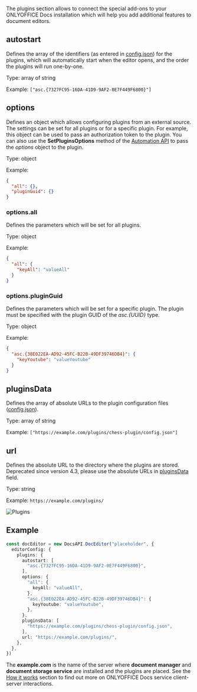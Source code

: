 The plugins section allows to connect the special add-ons to your ONLYOFFICE Docs installation which will help you add additional features to document editors.

## autostart

Defines the array of the identifiers (as entered in [config.json](../../../../Plugin%20and%20Macros/Structure/Manifest/Manifest.md#guid)) for the plugins, which will automatically start when the editor opens, and the order the plugins will run one-by-one.

Type: array of string

Example: `["asc.{7327FC95-16DA-41D9-9AF2-0E7F449F6800}"]`

## options

Defines an object which allows configuring plugins from an external source. The settings can be set for all plugins or for a specific plugin. For example, this object can be used to pass an authorization token to the plugin. You can also use the **SetPluginsOptions** method of the [Automation API](../../Automation%20API.md) to pass the *options* object to the plugin.

Type: object

Example:

``` json
{
  "all": {},
  "pluginGuid": {}
}
```

### options.all

Defines the parameters which will be set for all plugins.

Type: object

Example:

``` json
{
  "all": {
    "keyAll": "valueAll"
  }
}
```

### options.pluginGuid

Defines the parameters which will be set for a specific plugin. The plugin must be specified with the plugin GUID of the *asc.\{UUID\}* type.

Type: object

Example:

``` json
{
  "asc.{38E022EA-AD92-45FC-B22B-49DF39746DB4}": {
    "keyYoutube": "valueYoutube"
  }
}
```

## pluginsData

Defines the array of absolute URLs to the plugin configuration files ([config.json](../../../../Plugin%20and%20Macros/Structure/Manifest/Manifest.md)).

Type: array of string

Example: `["https://example.com/plugins/chess-plugin/config.json"]`

## url

Defines the absolute URL to the directory where the plugins are stored. Deprecated since version 4.3, please use the absolute URLs in [pluginsData](#pluginsdata) field.

Type: string

Example: `https://example.com/plugins/`

![Plugins](/assets/images/editor/plugins.png)

## Example

``` ts
const docEditor = new DocsAPI.DocEditor("placeholder", {
  editorConfig: {
    plugins: {
      autostart: [
        "asc.{7327FC95-16DA-41D9-9AF2-0E7F449F6800}",
      ],
      options: {
        "all": {
          keyAll: "valueAll",
        },
        "asc.{38E022EA-AD92-45FC-B22B-49DF39746DB4}": {
          keyYoutube: "valueYoutube",
        },
      },
      pluginsData: [
        "https://example.com/plugins/chess-plugin/config.json",
      ],
      url: "https://example.com/plugins/",
    },
  },
})
```

The **example.com** is the name of the server where **document manager** and **document storage service** are installed and the plugins are placed. See the [How it works](../../../Get%20Started/How%20It%20Works/How%20It%20Works.md) section to find out more on ONLYOFFICE Docs service client-server interactions.

